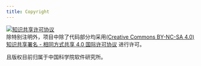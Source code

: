 ```yaml
---
title: Copyright
---
```


<a rel="license" href="https://creativecommons.org/licenses/by-nc-sa/4.0/"><img alt="知识共享许可协议" style="border-width:0" src="https://licensebuttons.net/l/by-nc-sa/4.0/88x31.png" /></a><br />除特别注明外，项目中除了代码部分均采用<a rel="license" href="https://creativecommons.org/licenses/by-nc-sa/4.0/deed.zh">(Creative Commons BY-NC-SA 4.0) 知识共享署名 - 相同方式共享 4.0 国际许可协议</a> 进行许可。

且版权目前归属于中国科学院软件研究所。

